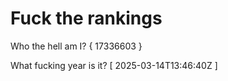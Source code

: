 # Fuck the rankings

Who the hell am I?
{ 17336603 }

What fucking year is it?
[ 2025-03-14T13:46:40Z ]
